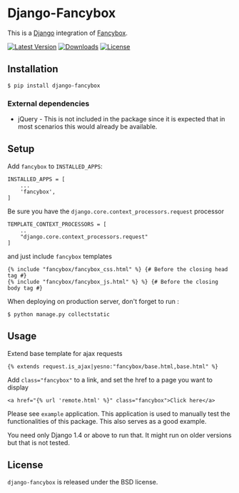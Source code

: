 Django-Fancybox
===============

This is a [Django](https://www.djangoproject.com/) integration of [Fancybox](http://fancyapps.com/fancybox/).

[![Latest Version](https://pypip.in/version/django-fancybox/badge.svg)](https://pypi.python.org/pypi/django-fancybox/)
[![Downloads](https://pypip.in/download/django-fancybox/badge.svg)](https://pypi.python.org/pypi/django-fancybox/)
[![License](https://pypip.in/license/django-fancybox/badge.svg)](https://pypi.python.org/pypi/django-fancybox/)

## Installation

    $ pip install django-fancybox

### External dependencies

* jQuery - This is not included in the package since it is expected that in most scenarios this would already be available.

## Setup

Add `fancybox` to  `INSTALLED_APPS`:

    INSTALLED_APPS = [
		...
    	'fancybox',
	]

Be sure you have the `django.core.context_processors.request` processor

	TEMPLATE_CONTEXT_PROCESSORS = [
		..
    	"django.core.context_processors.request"
	]

and just include `fancybox` templates

    {% include "fancybox/fancybox_css.html" %} {# Before the closing head tag #}
    {% include "fancybox/fancybox_js.html" %} %} {# Before the closing body tag #}

When deploying on production server, don't forget to run :

    $ python manage.py collectstatic
    
## Usage

Extend base template for ajax requests

    {% extends request.is_ajax|yesno:"fancybox/base.html,base.html" %}

Add `class="fancybox"` to a link, and set the href to a page you want to display

    <a href="{% url 'remote.html' %}" class="fancybox">Click here</a>

Please see `example` application. This application is used to manually test the functionalities of this package. This also serves as a good example.

You need only Django 1.4 or above to run that. It might run on older versions but that is not tested.

## License

`django-fancybox` is released under the BSD license.
